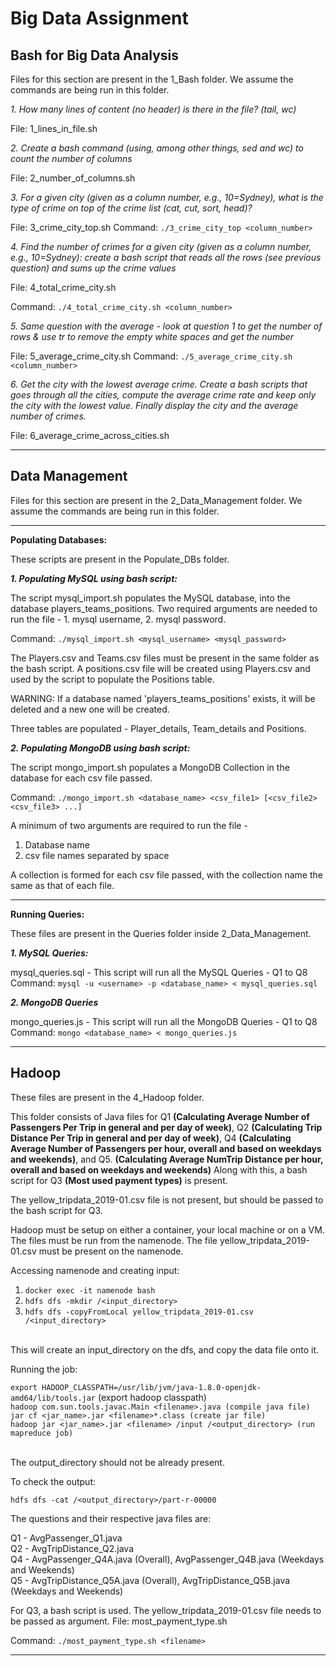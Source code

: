 # Big Data Assignment

## Bash for Big Data Analysis

Files for this section are present in the 1_Bash folder. We assume the commands are being run in this folder.

*1. How many lines of content (no header) is there in the file? (tail, wc)*
        
File: 1_lines_in_file.sh

*2. Create a bash command (using, among other things, sed and wc) to count the number of columns*
        
File: 2_number_of_columns.sh

*3. For a given city (given as a column number, e.g., 10=Sydney), what is the type of crime on top of the crime list (cat, cut, sort, head)?*
        
File: 3_crime_city_top.sh 
Command: `./3_crime_city_top <column_number>`

*4. Find the number of crimes for a given city (given as a column number, e.g., 10=Sydney): create a bash script that reads all the rows (see previous question) and sums up the crime values*
        
File: 4_total_crime_city.sh

Command: `./4_total_crime_city.sh <column_number>`

*5. Same question with the average - look at question 1 to get the number of rows & use tr to remove the empty white spaces and get the number*

File: 5_average_crime_city.sh
Command: `./5_average_crime_city.sh <column_number>`
   
*6. Get the city with the lowest average crime. Create a bash scripts that goes through all the cities, compute the average crime rate and keep only the city with the lowest value. Finally display the city and the average number of crimes.*

File: 6_average_crime_across_cities.sh

------------------------------------------------------------------------------------------------------------------------------------------------------

## Data Management

Files for this section are present in the 2_Data_Management folder. We assume the commands are being run in this folder.
********************************************************************************************************************

**Populating Databases:**

These scripts are present in the Populate_DBs folder.

***1. Populating MySQL using bash script:***

The script mysql_import.sh populates the MySQL database, into the database players_teams_positions.
Two required arguments are needed to run the file - 1. mysql username, 2. mysql password.

Command: `./mysql_import.sh <mysql_username> <mysql_password>`

The Players.csv and Teams.csv files must be present in the same folder as the bash script.
A positions.csv file will be created using Players.csv and used by the script to populate the Positions table.

WARNING: If a database named 'players_teams_positions' exists, it will be deleted and a new one will be created.

Three tables are populated - Player_details, Team_details and Positions.

***2. Populating MongoDB using bash script:***

The script mongo_import.sh populates a MongoDB Collection in the database for each csv file passed. 

Command: `./mongo_import.sh <database_name> <csv_file1> [<csv_file2> <csv_file3> ...]`

A minimum of two arguments are required to run the file - 
1. Database name
2. csv file names separated by space
   
A collection is formed for each csv file passed, with the collection name the same as that of each file.

********************************************************************************************************************

**Running Queries:**

These files are present in the Queries folder inside 2_Data_Management.

***1. MySQL Queries:***

mysql_queries.sql - This script will run all the MySQL Queries - Q1 to Q8<br>
Command: `mysql -u <username> -p <database_name> < mysql_queries.sql`

***2. MongoDB Queries***

mongo_queries.js -  This script will run all the MongoDB Queries - Q1 to Q8<br>
Command: `mongo <database_name> < mongo_queries.js`

------------------------------------------------------------------------------------------------------------------------------------------------------


## Hadoop

These files are present in the 4_Hadoop folder.

This folder consists of Java files for Q1 **(Calculating Average Number of Passengers Per Trip in general and per day of week)**, Q2 **(Calculating Trip Distance Per Trip in general and per day of week)**, Q4 **(Calculating Average Number of Passengers per hour, overall and based on weekdays and weekends)**, and Q5. **(Calculating Average NumTrip Distance per hour, overall and based on weekdays and weekends)**
Along with this, a bash script for Q3 **(Most used payment types)** is present.

The yellow_tripdata_2019-01.csv file is not present, but should be passed to the bash script for Q3.

Hadoop must be setup on either a container, your local machine or on a VM.
The files must be run from the namenode.
The file yellow_tripdata_2019-01.csv must be present on the namenode.

Accessing namenode and creating input:

1. `docker exec -it namenode bash`<br>
2. `hdfs dfs -mkdir /<input_directory>`<br>
3. `hdfs dfs -copyFromLocal yellow_tripdata_2019-01.csv /<input_directory>`<br><br>

This will create an input_directory on the dfs, and copy the data file onto it.

Running the job:

`export HADOOP_CLASSPATH=/usr/lib/jvm/java-1.8.0-openjdk-amd64/lib/tools.jar` (export hadoop classpath)<br>
`hadoop com.sun.tools.javac.Main <filename>.java (compile java file)`<br>
`jar cf <jar_name>.jar <filename>*.class (create jar file)`<br>
`hadoop jar <jar_name>.jar <filename> /input /<output_directory> (run mapreduce job)`<br><br>


The output_directory should not be already present.

To check the output:


`hdfs dfs -cat /<output_directory>/part-r-00000`



The questions and their respective java files are:

Q1 - AvgPassenger_Q1.java<br>
Q2 - AvgTripDistance_Q2.java<br>
Q4 - AvgPassenger_Q4A.java (Overall), AvgPassenger_Q4B.java (Weekdays and Weekends)<br>
Q5 - AvgTripDistance_Q5A.java (Overall), AvgTripDistance_Q5B.java (Weekdays and Weekends)


For Q3, a bash script is used. The yellow_tripdata_2019-01.csv file needs to be passed as argument.
File: most_payment_type.sh

Command: `./most_payment_type.sh <filename>`

------------------------------------------------------------------------------------------------------------------------------------------------------

